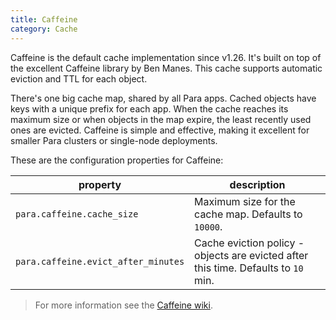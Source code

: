 ```yaml
---
title: Caffeine
category: Cache
---
```


Caffeine is the default cache implementation since v1.26. It's built on top of the excellent Caffeine library by
Ben Manes. This cache supports automatic eviction and TTL for each object.

There's one big cache map, shared by all Para apps. Cached objects have keys with a unique prefix for each app.
When the cache reaches its maximum size or when objects in the map expire, the least recently used ones are evicted.
Caffeine is simple and effective, making it excellent for smaller Para clusters or single-node deployments.

These are the configuration properties for Caffeine:

<table class="table table-striped">
	<thead>
		<tr>
			<th>property</th>
			<th>description</th>
		</tr>
	</thead>
	<tbody>
		<tr><td>

`para.caffeine.cache_size`</td><td> Maximum size for the cache map. Defaults to `10000`.</td></tr>
		<tr><td>

`para.caffeine.evict_after_minutes`</td><td> Cache eviction policy - objects are evicted after this time. Defaults to `10` min.</td></tr>
	</tbody>
</table>

> For more information see the [Caffeine wiki](https://github.com/ben-manes/caffeine/wiki).
